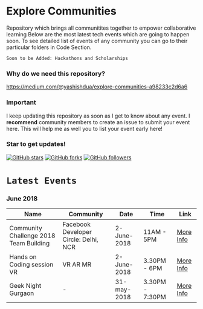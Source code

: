 # Explore Communities
Repository which brings all communitites together to empower collaborative learning
Below are the most latest tech events which are going to happen soon. To see detailed list of events of any community you can go to their particular folders in Code Section.

``` Soon to be Added: Hackathons and Scholarships ```

### Why do we need this repository?

https://medium.com/@yashishdua/explore-communities-a98233c2d6a6

### Important

I keep updating this repository as soon as I get to know about any event. I **recommend** community members to create an issue to submit your event here. This will help me as well you to list your event early here!
<br>

### Star to get updates!
[![GitHub stars](https://img.shields.io/github/stars/yashishdua/explore-communities.svg?style=social&label=Star)](https://github.com/YashishDua/explore-communities) [![GitHub forks](https://img.shields.io/github/forks/yashishdua/explore-communities.svg?style=social&label=Fork)](https://github.com/yashishdua/explore-communities/fork) [![GitHub followers](https://img.shields.io/github/followers/yashishdua.svg?style=social&label=Follow)](https://github.com/yashishdua/explore-communities)

# `Latest Events`

### June 2018

Name | Community | Date | Time | Link
--- | --- | --- | --- | ---
Community Challenge 2018 Team Building | Facebook Developer Circle: Delhi, NCR | 2-June-2018 | 11AM - 5PM | [More Info](https://www.facebook.com/events/205436156737562/)
Hands on Coding session VR | VR AR MR | 2-June-2018 | 3.30PM - 6PM | [More Info](https://www.facebook.com/events/173652486651334/)
Geek Night Gurgaon | - | 31-may-2018 | 3.30PM - 7:30PM | [More Info](http://twggn.github.io/geeknight/) |
 
